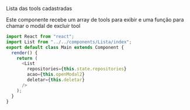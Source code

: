 Lista das tools cadastradas

Este componente recebe um array de tools para exibir e uma função para chamar o modal de excluir tool

```js static
import React from "react";
import List from "../../components/Lista/index";
export default class Main extends Component {
  render() {
    return (
      <List
        repositories={this.state.repositories}
        acao={this.openModal2}
        deletar={this.deletar}
      />
    );
  }
}
```
